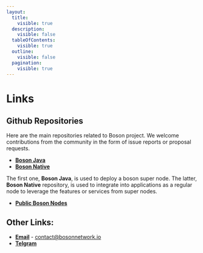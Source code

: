 ```yaml
---
layout:
  title:
    visible: true
  description:
    visible: false
  tableOfContents:
    visible: true
  outline:
    visible: false
  pagination:
    visible: true
---
```


# Links

## Github Repositories

Here are the main repositories related to Boson project. We welcome contributions from the community in the form of issue reports or proposal requests.

* [**Boson Java**](https://github.com/bosonnetwork/Boson.Java)
* [**Boson Native**](https://github.com/bosonnetwork/Boson.Native)

The first one, **Boson Java**, is used to deploy a boson super node. The latter, **Boson Native** repository, is used to integrate into applications as a regular node to leverage the features or services from super nodes.

* [**Public Boson Nodes**](https://github.com/bosonnetwork/public-boson-nodes)

## Other Links:

* [**Email**](http://127.0.0.1:5000/o/-MiuJMlYEx2aazGrKrUY/s/vUu27GQSAeqmivH4yylC/) - [contact@bosonnetwork.io](links.md#email)
* [**Telgram**](https://t.me/bosonnetwork)

